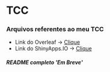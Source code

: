 # TCC
### Arquivos referentes ao meu TCC

* Link do Overleaf -> [Clique](https://pt.overleaf.com/project/5ca63172d3a0d471b3c2e45f)
* Link do ShinyApps.IO -> [Clique](https://marirubenich.shinyapps.io/Codigos)

##### _README completo 'Em Breve'_
